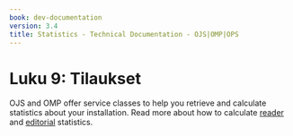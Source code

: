 ```yaml
---
book: dev-documentation
version: 3.4
title: Statistics - Technical Documentation - OJS|OMP|OPS
---
```


# Luku 9: Tilaukset

OJS and OMP offer service classes to help you retrieve and calculate statistics about your installation. Read more about how to calculate [reader](statistics-reader) and [editorial](statistics-editorial) statistics.